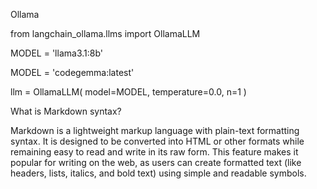 
Ollama

from langchain_ollama.llms import OllamaLLM

MODEL = 'llama3.1:8b'

MODEL = 'codegemma:latest'

llm = OllamaLLM(
        model=MODEL,
        temperature=0.0,
        n=1
    )



What is Markdown syntax?

Markdown is a lightweight markup language with plain-text formatting syntax. It is designed to be converted into HTML or other formats while remaining easy to read and write in its raw form. This feature makes it popular for writing on the web, as users can create formatted text (like headers, lists, italics, and bold text) using simple and readable symbols.


